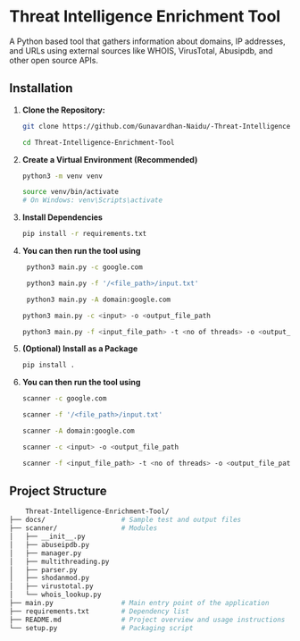 # Threat Intelligence Enrichment Tool
A Python based tool that gathers information about domains, IP addresses, and URLs 
using external sources like WHOIS, VirusTotal, Abusipdb, and other open source APIs.

## Installation

1. **Clone the Repository:**

   ```bash
   git clone https://github.com/Gunavardhan-Naidu/-Threat-Intelligence-Enrichment-Tool.git

   cd Threat-Intelligence-Enrichment-Tool

2. **Create a Virtual Environment (Recommended)**

    ```bash
    python3 -m venv venv

    source venv/bin/activate   
    # On Windows: venv\Scripts\activate
3. **Install Dependencies**
    ```bash
    pip install -r requirements.txt

4. **You can then run the tool using**
    ```bash
     python3 main.py -c google.com

     python3 main.py -f '/<file_path>/input.txt'

     python3 main.py -A domain:google.com

    python3 main.py -c <input> -o <output_file_path 

    python3 main.py -f <input_file_path> -t <no of threads> -o <output_file_path"

5. **(Optional) Install as a Package**
    ```bash
    pip install .

6. **You can then run the tool using**
    ```bash
    scanner -c google.com

    scanner -f '/<file_path>/input.txt'

    scanner -A domain:google.com

    scanner -c <input> -o <output_file_path 

    scanner -f <input_file_path> -t <no of threads> -o <output_file_path"

## Project Structure
```graphql
    Threat-Intelligence-Enrichment-Tool/
├── docs/                   # Sample test and output files
├── scanner/                # Modules 
│   ├── __init__.py
│   ├── abuseipdb.py
│   ├── manager.py
│   ├── multithreading.py
│   ├── parser.py
│   ├── shodanmod.py
│   ├── virustotal.py
│   └── whois_lookup.py
├── main.py                 # Main entry point of the application
├── requirements.txt        # Dependency list
├── README.md               # Project overview and usage instructions
└── setup.py                # Packaging script

